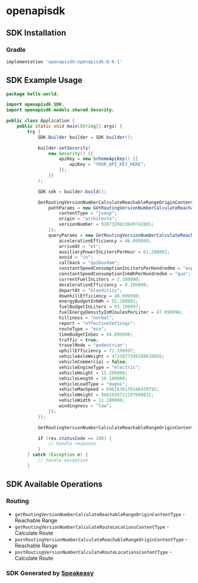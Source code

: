 # openapisdk

<!-- Start SDK Installation -->
## SDK Installation

### Gradle

```groovy
implementation 'openapisdk:openapisdk:0.0.1'
```
<!-- End SDK Installation -->

## SDK Example Usage
<!-- Start SDK Example Usage -->
```java
package hello.world;

import openapisdk.SDK;
import openapisdk.models.shared.Security;

public class Application {
    public static void main(String[] args) {
        try {
            SDK.Builder builder = SDK.builder();

            builder.setSecurity(
                new Security() {{
                    apiKey = new SchemeApiKey() {{
                        apiKey = "YOUR_API_KEY_HERE";
                    }};
                }}
            );

            SDK sdk = builder.build();

            GetRoutingVersionNumberCalculateReachableRangeOriginContentTypeRequest req = new GetRoutingVersionNumberCalculateReachableRangeOriginContentTypeRequest() {{
                pathParams = new GetRoutingVersionNumberCalculateReachableRangeOriginContentTypePathParams() {{
                    contentType = "jsonp";
                    origin = "architecto";
                    versionNumber = 9207329833049742865;
                }};
                queryParams = new GetRoutingVersionNumberCalculateReachableRangeOriginContentTypeQueryParams() {{
                    accelerationEfficiency = 46.099998;
                    arriveAt = "et";
                    auxiliaryPowerInLitersPerHour = 61.200001;
                    avoid = "in";
                    callback = "quibusdam";
                    constantSpeedConsumptionInLitersPerHundredkm = "asperiores";
                    constantSpeedConsumptionInkWhPerHundredkm = "quo";
                    currentFuelInLiters = 2.100000;
                    decelerationEfficiency = 8.100000;
                    departAt = "blanditiis";
                    downhillEfficiency = 48.099998;
                    energyBudgetInkWh = 55.200001;
                    fuelBudgetInLiters = 93.199997;
                    fuelEnergyDensityInMJoulesPerLiter = 47.099998;
                    hilliness = "normal";
                    report = "effectiveSettings";
                    routeType = "eco";
                    timeBudgetInSec = 94.099998;
                    traffic = true;
                    travelMode = "pedestrian";
                    uphillEfficiency = 72.199997;
                    vehicleAxleWeight = 4723077349289610856;
                    vehicleCommercial = false;
                    vehicleEngineType = "electric";
                    vehicleHeight = 15.200000;
                    vehicleLength = 10.200000;
                    vehicleLoadType = "magni";
                    vehicleMaxSpeed = 6901636176146439792;
                    vehicleWeight = 8662026721107688812;
                    vehicleWidth = 11.200000;
                    windingness = "low";
                }};
            }};

            GetRoutingVersionNumberCalculateReachableRangeOriginContentTypeResponse res = sdk.routing.getRoutingVersionNumberCalculateReachableRangeOriginContentType(req);

            if (res.statusCode == 200) {
                // handle response
            }
        } catch (Exception e) {
            // handle exception
        }
```
<!-- End SDK Example Usage -->

<!-- Start SDK Available Operations -->
## SDK Available Operations

### Routing

* `getRoutingVersionNumberCalculateReachableRangeOriginContentType` - Reachable Range
* `getRoutingVersionNumberCalculateRouteLocationsContentType` - Calculate Route
* `postRoutingVersionNumberCalculateReachableRangeOriginContentType` - Reachable Range
* `postRoutingVersionNumberCalculateRouteLocationsContentType` - Calculate Route

<!-- End SDK Available Operations -->

### SDK Generated by [Speakeasy](https://docs.speakeasyapi.dev/docs/using-speakeasy/client-sdks)
